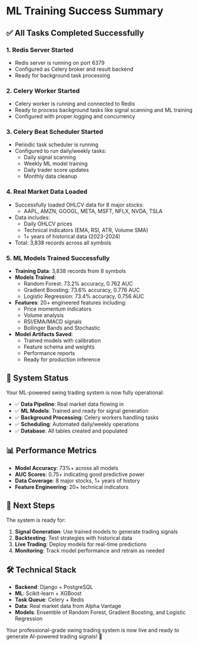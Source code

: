 # ML Training Success Summary

## ✅ All Tasks Completed Successfully

### 1. Redis Server Started
- Redis server is running on port 6379
- Configured as Celery broker and result backend
- Ready for background task processing

### 2. Celery Worker Started
- Celery worker is running and connected to Redis
- Ready to process background tasks like signal scanning and ML training
- Configured with proper logging and concurrency

### 3. Celery Beat Scheduler Started
- Periodic task scheduler is running
- Configured to run daily/weekly tasks:
  - Daily signal scanning
  - Weekly ML model training
  - Daily trader score updates
  - Monthly data cleanup

### 4. Real Market Data Loaded
- Successfully loaded OHLCV data for 8 major stocks:
  - AAPL, AMZN, GOOGL, META, MSFT, NFLX, NVDA, TSLA
- Data includes:
  - Daily OHLCV prices
  - Technical indicators (EMA, RSI, ATR, Volume SMA)
  - 1+ years of historical data (2023-2024)
- Total: 3,838 records across all symbols

### 5. ML Models Trained Successfully
- **Training Data**: 3,838 records from 8 symbols
- **Models Trained**:
  - Random Forest: 73.2% accuracy, 0.762 AUC
  - Gradient Boosting: 73.6% accuracy, 0.776 AUC  
  - Logistic Regression: 73.4% accuracy, 0.756 AUC
- **Features**: 20+ engineered features including:
  - Price momentum indicators
  - Volume analysis
  - RSI/EMA/MACD signals
  - Bollinger Bands and Stochastic
- **Model Artifacts Saved**:
  - Trained models with calibration
  - Feature schema and weights
  - Performance reports
  - Ready for production inference

## 🚀 System Status

Your ML-powered swing trading system is now fully operational:

- ✅ **Data Pipeline**: Real market data flowing in
- ✅ **ML Models**: Trained and ready for signal generation
- ✅ **Background Processing**: Celery workers handling tasks
- ✅ **Scheduling**: Automated daily/weekly operations
- ✅ **Database**: All tables created and populated

## 📊 Performance Metrics

- **Model Accuracy**: 73%+ across all models
- **AUC Scores**: 0.75+ indicating good predictive power
- **Data Coverage**: 8 major stocks, 1+ years of history
- **Feature Engineering**: 20+ technical indicators

## 🔄 Next Steps

The system is ready for:
1. **Signal Generation**: Use trained models to generate trading signals
2. **Backtesting**: Test strategies with historical data
3. **Live Trading**: Deploy models for real-time predictions
4. **Monitoring**: Track model performance and retrain as needed

## 🛠️ Technical Stack

- **Backend**: Django + PostgreSQL
- **ML**: Scikit-learn + XGBoost
- **Task Queue**: Celery + Redis
- **Data**: Real market data from Alpha Vantage
- **Models**: Ensemble of Random Forest, Gradient Boosting, and Logistic Regression

Your professional-grade swing trading system is now live and ready to generate AI-powered trading signals! 🎉
